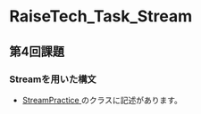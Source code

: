 # RaiseTech_Task_Stream
## 第4回課題

### Streamを用いた構文
  
 -  [ StreamPractice ](https://github.com/capyybara/RaiseTech_Task_Stream/blob/master/src/StreamPractice.java) のクラスに記述があります。

